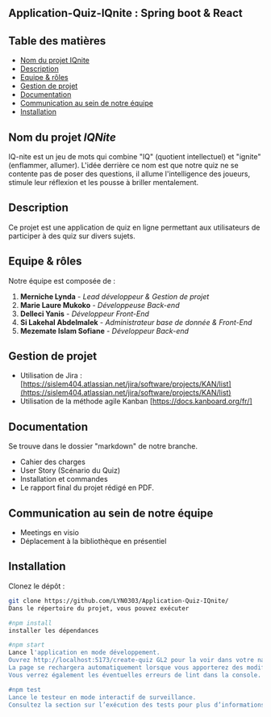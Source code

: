 
## Application-Quiz-IQnite : Spring boot & React 


## Table des matières
- [Nom du projet IQnite](#nom-du-projet-iqnite)
- [Description](#description)
- [Equipe & rôles](#equipe--roles)
- [Gestion de projet](#gestion-de-projet)
- [Documentation](#documentation)
- [Communication au sein de notre équipe](#communication-au-sein-de-notre-equipe)
- [Installation](#installation)


## Nom du projet *IQNite* 
IQ-nite est un jeu de mots qui combine "IQ" (quotient intellectuel) et "ignite" (enflammer, allumer). L'idée derrière ce nom est que notre quiz ne se contente pas de poser des questions, il allume l'intelligence des joueurs, stimule leur réflexion et les pousse à briller mentalement.

## Description
Ce projet est une application de quiz en ligne permettant aux utilisateurs de participer à des quiz sur divers sujets.

## Equipe & rôles
Notre équipe est composée de :
1. **Merniche Lynda** - _Lead développeur & Gestion de projet_
1. **Marie Laure Mukoko** - _Développeuse Back-end_
1. **Delleci Yanis** - _Développeur Front-End_
1. **Si Lakehal Abdelmalek** - _Administrateur base de donnée & Front-End_
1. **Mezemate Islam Sofiane** - _Développeur Back-end_

## Gestion de projet
- Utilisation de Jira : [https://sislem404.atlassian.net/jira/software/projects/KAN/list](https://sislem404.atlassian.net/jira/software/projects/KAN/list)
- Utilisation de la méthode agile Kanban [https://docs.kanboard.org/fr/]

## Documentation 
Se trouve dans le dossier "markdown" de notre branche.
* Cahier des charges
* User Story (Scénario du Quiz)
* Installation et commandes 
* Le rapport final du projet rédigé en PDF.

## Communication au sein de notre équipe
 * Meetings en visio
 * Déplacement à la bibliothèque en présentiel

## Installation
Clonez le dépôt :

```bash
git clone https://github.com/LYN0303/Application-Quiz-IQnite/
Dans le répertoire du projet, vous pouvez exécuter

#npm install
installer les dépendances

#npm start
Lance l'application en mode développement.
Ouvrez http://localhost:5173/create-quiz GL2 pour la voir dans votre navigateur.
La page se rechargera automatiquement lorsque vous apporterez des modifications.
Vous verrez également les éventuelles erreurs de lint dans la console.

#npm test
Lance le testeur en mode interactif de surveillance.
Consultez la section sur l’exécution des tests pour plus d’informations [running tests](https://facebook.github.io/create-react-app/docs/running-tests)


